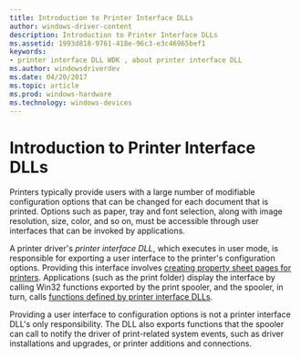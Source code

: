 ```yaml
---
title: Introduction to Printer Interface DLLs
author: windows-driver-content
description: Introduction to Printer Interface DLLs
ms.assetid: 1993d818-9761-418e-96c3-e3c46965bef1
keywords:
- printer interface DLL WDK , about printer interface DLL
ms.author: windowsdriverdev
ms.date: 04/20/2017
ms.topic: article
ms.prod: windows-hardware
ms.technology: windows-devices
---
```


# Introduction to Printer Interface DLLs





Printers typically provide users with a large number of modifiable configuration options that can be changed for each document that is printed. Options such as paper, tray and font selection, along with image resolution, size, color, and so on, must be accessible through user interfaces that can be invoked by applications.

A printer driver's *printer interface DLL*, which executes in user mode, is responsible for exporting a user interface to the printer's configuration options. Providing this interface involves [creating property sheet pages for printers](creating-property-sheet-pages-for-printers.md). Applications (such as the print folder) display the interface by calling Win32 functions exported by the print spooler, and the spooler, in turn, calls [functions defined by printer interface DLLs](functions-defined-by-printer-interface-dlls.md).

Providing a user interface to configuration options is not a printer interface DLL's only responsibility. The DLL also exports functions that the spooler can call to notify the driver of print-related system events, such as driver installations and upgrades, or printer additions and connections.

 

 




